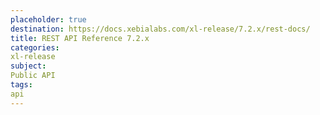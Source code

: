 ```yaml
---
placeholder: true
destination: https://docs.xebialabs.com/xl-release/7.2.x/rest-docs/
title: REST API Reference 7.2.x
categories:
xl-release
subject:
Public API
tags:
api
---
```

